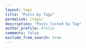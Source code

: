 ```yaml
---
layout: tags
title: "Posts by Tags"
permalink: /tags/
description: "Posts listed by Tag"
author_profile: #false
comments: false
exclude_from_search: true
---
```

